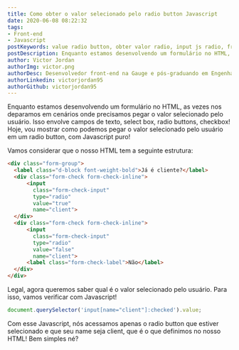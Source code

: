 ```yaml
---
title: Como obter o valor selecionado pelo radio button Javascript
date: 2020-06-08 08:22:32
tags:
- Front-end
- Javascript
postKeywords: value radio button, obter valor radio, input js radio, front-end, javascript dicas, javascript iniciante
postDescription: Enquanto estamos desenvolvendo um formulário no HTML, as vezes nos deparamos em cenários onde precisamos pegar o valor selecionado pelo usuário. Isso envolve campos de texto, select box, radio buttons, checkbox! Hoje, vou mostrar como podemos pegar o valor selecionado pelo usuário em um radio button, com Javascript puro!
author: Victor Jordan
authorImg: victor.png
authorDesc: Desenvolvedor front-end na Gauge e pós-graduando em Engenharia de Software pela PUC-MG e formado em Banco de Dados pela Fatec, apaixonado por usabilidade, performance e UX!
authorLinkedin: victorjordan95
authorGithub: victorjordan95
---
```


Enquanto estamos desenvolvendo um formulário no HTML, as vezes nos deparamos em cenários onde precisamos pegar o valor selecionado pelo usuário.
Isso envolve campos de texto, select box, radio buttons, checkbox!
Hoje, vou mostrar como podemos pegar o valor selecionado pelo usuário em um radio button, com Javascript puro!

<!-- more -->

Vamos considerar que o nosso HTML tem a seguinte estrutura:

```html
<div class="form-group">
  <label class="d-block font-weight-bold">Já é cliente?</label>
  <div class="form-check form-check-inline">
      <input 
        class="form-check-input" 
        type="radio" 
        value="true"
        name="client">
  </div>
  <div class="form-check form-check-inline">
      <input 
        class="form-check-input" 
        type="radio" 
        value="false"
        name="client">
      <label class="form-check-label">Não</label>
  </div>
</div>
```

Legal, agora queremos saber qual é o valor selecionado pelo usuário.
Para isso, vamos verificar com Javascript!

```javascript
document.querySelector('input[name="client"]:checked').value;
```
Com esse Javascript, nós acessamos apenas o radio button que estiver selecionado e que seu name seja client, que é o que definimos no nosso HTML!
Bem simples né?